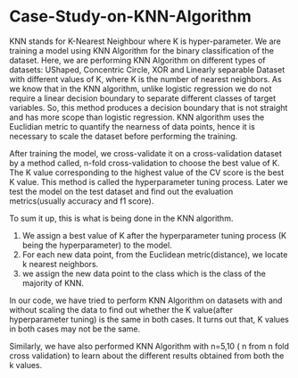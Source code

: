 # Case-Study-on-KNN-Algorithm
KNN stands for K-Nearest Neighbour where K is hyper-parameter.
We are training a model using KNN Algorithm for the binary classification of the dataset. 
Here, we are performing KNN Algorithm on different types of datasets: UShaped, Concentric Circle, XOR and Linearly separable Dataset with different values of K, where K is the number of nearest neighbors.
As we know that in the KNN algorithm, unlike logistic regression we do not require a linear decision boundary to separate different classes of target variables.
So, this method produces a decision boundary that is not straight and has more scope than logistic regression.
KNN algorithm uses the Euclidian metric to quantify the nearness of data points, hence it is necessary to scale the dataset before performing the training.

After training the model, we cross-validate it on a cross-validation dataset by a method called, n-fold cross-validation to choose the best value of K. The K value corresponding to the highest value of the CV score is the best K value. This method is called the hyperparameter tuning process. Later we test the model on the test dataset and find out the evaluation metrics(usually accuracy and f1 score).

To sum it up, this is what is being done in the KNN algorithm.
  1) We assign a best value of K after the hyperparameter tuning process (K being the hyperparameter) to the model.
  2) For each new data point, from the Euclidean metric(distance), we locate k nearest neighbors.
  3) we assign the new data point to the class which is the class of the majority of KNN.

In our code, we have tried to perform KNN Algorithm on datasets with and without scaling the data to find out whether the K value(after hyperparameter tuning) is the same in both cases. It turns out that, K values in both cases may not be the same.

Similarly, we have also performed KNN Algorithm with n=5,10 ( n from n fold cross validation) to learn about the different results obtained from both the k values.
